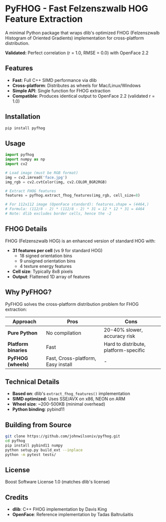 # PyFHOG - Fast Felzenszwalb HOG Feature Extraction

A minimal Python package that wraps dlib's optimized FHOG (Felzenszwalb Histogram of Oriented Gradients) implementation for cross-platform distribution.

**Validated:** Perfect correlation (r = 1.0, RMSE = 0.0) with OpenFace 2.2

## Features

- **Fast**: Full C++ SIMD performance via dlib
- **Cross-platform**: Distributes as wheels for Mac/Linux/Windows
- **Simple API**: Single function for FHOG extraction
- **Compatible**: Produces identical output to OpenFace 2.2 (validated r = 1.0)

## Installation

```bash
pip install pyfhog
```

## Usage

```python
import pyfhog
import numpy as np
import cv2

# Load image (must be RGB format)
img = cv2.imread('face.jpg')
img_rgb = cv2.cvtColor(img, cv2.COLOR_BGR2RGB)

# Extract FHOG features
features = pyfhog.extract_fhog_features(img_rgb, cell_size=8)

# For 112x112 image (OpenFace standard): features.shape = (4464,)
# Formula: (112/8 - 2) * (112/8 - 2) * 31 = 12 * 12 * 31 = 4464
# Note: dlib excludes border cells, hence the -2
```

## FHOG Details

FHOG (Felzenszwalb HOG) is an enhanced version of standard HOG with:
- **31 features per cell** (vs 9 for standard HOG)
  - 18 signed orientation bins
  - 9 unsigned orientation bins
  - 4 texture energy features
- **Cell size**: Typically 8x8 pixels
- **Output**: Flattened 1D array of features

## Why PyFHOG?

PyFHOG solves the cross-platform distribution problem for FHOG extraction:

| Approach | Pros | Cons |
|----------|------|------|
| **Pure Python** | No compilation | 20-40% slower, accuracy risk |
| **Platform binaries** | Fast | Hard to distribute, platform-specific |
| **PyFHOG (wheels)** | Fast, Cross-platform, Easy install | - |

## Technical Details

- **Based on**: dlib's `extract_fhog_features()` implementation
- **SIMD optimized**: Uses SSE/AVX on x86, NEON on ARM
- **Wheel size**: ~200-500KB (minimal overhead)
- **Python binding**: pybind11

## Building from Source

```bash
git clone https://github.com/johnwilsoniv/pyfhog.git
cd pyfhog
pip install pybind11 numpy
python setup.py build_ext --inplace
python -m pytest tests/
```

## License

Boost Software License 1.0 (matches dlib's license)

## Credits

- **dlib**: C++ FHOG implementation by Davis King
- **OpenFace**: Reference implementation by Tadas Baltrušaitis

